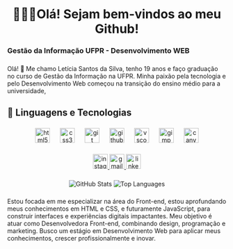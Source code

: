 <h1 align="center">👩🏻‍💻Olá!  Sejam bem-vindos ao meu Github!</h1>

###

<h3 align="left">Gestão da Informação UFPR - Desenvolvimento WEB</h3>

###

<p align="left">Olá! 👋 Me chamo Letícia Santos da Silva, tenho 19 anos e faço graduação no curso de Gestão da Informação na UFPR. Minha paixão pela tecnologia e pelo Desenvolvimento Web começou na transição do ensino médio para a universidade,</p>

###

<h2 align="left">🤖 Linguagens e Tecnologias</h2>

###

<div align="center">
  <img src="https://cdn.jsdelivr.net/gh/devicons/devicon/icons/html5/html5-original.svg" height="34" alt="html5 logo"  />
  <img width="15" />
  <img src="https://cdn.jsdelivr.net/gh/devicons/devicon/icons/css3/css3-original.svg" height="34" alt="css3 logo"  />
  <img width="15" />
  <img src="https://cdn.jsdelivr.net/gh/devicons/devicon/icons/git/git-original.svg" height="34" alt="git logo"  />
  <img width="15" />
  <img src="https://cdn.jsdelivr.net/gh/devicons/devicon/icons/github/github-original.svg" height="34" alt="github logo"  />
  <img width="15" />
  <img src="https://cdn.jsdelivr.net/gh/devicons/devicon/icons/vscode/vscode-original.svg" height="34" alt="vscode logo"  />
  <img width="15" />
  <img src="https://cdn.jsdelivr.net/gh/devicons/devicon/icons/gimp/gimp-original.svg" height="34" alt="gimp logo"  />
  <img width="15" />
  <img src="https://cdn.jsdelivr.net/gh/devicons/devicon/icons/canva/canva-original.svg" height="34" alt="canva logo"  />
</div>

###

<div align="center">
  <a href="https://www.instagram.com/let.devs/?next=%2F" target="_blank">
    <img src="https://img.shields.io/static/v1?message=Instagram&logo=instagram&label=&color=E4405F&logoColor=white&labelColor=&style=for-the-badge" height="34" alt="instagram logo"  />
  </a>
  <a href="mailto:leticiasantos4118@gmail.com" target="_blank">
    <img src="https://img.shields.io/static/v1?message=Gmail&logo=gmail&label=&color=D14836&logoColor=white&labelColor=&style=for-the-badge" height="34" alt="gmail logo"  />
  </a>
  <a href="https://www.linkedin.com/in/let%C3%ADcia-santos-silva-dev5/" target="_blank">
    <img src="https://img.shields.io/static/v1?message=LinkedIn&logo=linkedin&label=&color=0077B5&logoColor=white&labelColor=&style=for-the-badge" height="34" alt="linkedin logo"  />
  </a>
</div>

###

<div align="center">
  <img src="https://github-readme-stats.vercel.app/api?username=leticiasantos-dev5&hide_title=false&hide_rank=false&show_icons=true&include_all_commits=true&count_private=true&disable_animations=false&theme=dracula&locale=pt-br&hide_border=false" alt="GitHub Stats" />
  <img src="https://github-readme-stats.vercel.app/api/top-langs?username=leticiasantos-dev5&locale=pt-br&hide_title=false&layout=compact&card_width=320&langs_count=3&theme=dracula&hide_border=false" alt="Top Languages" />
</div>

###

<p align="left"> Estou focada em me  especializar na área do Front-end, estou aprofundando meus conhecimentos em HTML e CSS, e futuramente JavaScript, para construir interfaces e experiências digitais impactantes. Meu objetivo é atuar como Desenvolvedora Front-end, combinando design, programação e marketing. Busco um estágio em Desenvolvimento Web para aplicar meus conhecimentos, crescer profissionalmente e inovar.</p>

###
